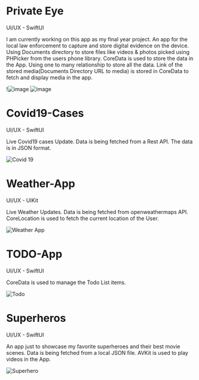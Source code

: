 # Private Eye

UI/UX - SwiftUI

I am currently working on this app as my final year project.
An app for the local law enforcement to capture and store digital evidence on the device.
Using Documents directory to store files like videos & photos picked using PHPicker from
the users phone library.
CoreData is used to store the data in the App. Using one to many relationship to store all
the data.
Link of the stored media(Documents Directory URL to media) is stored in CoreData to
fetch and display media in the app.

!![image](https://user-images.githubusercontent.com/50924430/119418253-353bb380-bd15-11eb-85b5-4d851cb59476.png)
![image](https://user-images.githubusercontent.com/50924430/119418266-3b319480-bd15-11eb-9e22-70d1b3f0fd34.png)


# Covid19-Cases

UI/UX - SwiftUI

Live Covid19 cases Update.
Data is being fetched from a Rest API. 
The data is in JSON format.

![Covid 19](https://user-images.githubusercontent.com/50924430/118238152-c3ae6a80-b4b5-11eb-96ac-338b06a48ff8.png)

# Weather-App

UI/UX - UIKit

Live Weather Updates.
Data is being fetched from openweathermaps API. 
CoreLocation is used to fetch the current location of the User.

![Weather App](https://user-images.githubusercontent.com/50924430/118238764-9b733b80-b4b6-11eb-9cb0-b2839aee6ffc.png)

# TODO-App

UI/UX - SwiftUI

CoreData is used to manage the Todo List items. 

![Todo](https://user-images.githubusercontent.com/50924430/118241910-53561800-b4ba-11eb-81d8-28336e0bf7a7.png)

# Superheros

UI/UX - SwiftUI

An app just to showcase my favorite superheroes and their best movie scenes. 
Data is being fetched from a local JSON file.
AVKit is used to play videos in the App.

![Superhero](https://user-images.githubusercontent.com/50924430/118241726-1b4ed500-b4ba-11eb-8dcc-63e4d622e328.png)

